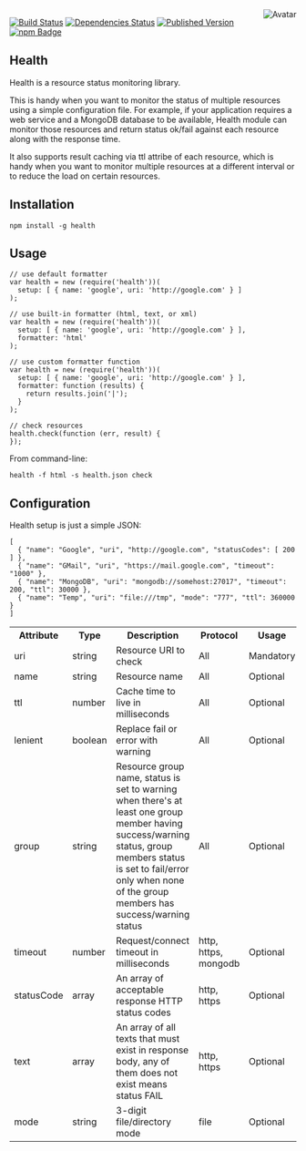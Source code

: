 <img align="right" src="https://raw.github.com/cliffano/health/master/avatar.jpg" alt="Avatar"/>

[![Build Status](https://secure.travis-ci.org/cliffano/health.png?branch=master)](http://travis-ci.org/cliffano/health)
[![Dependencies Status](https://david-dm.org/cliffano/health.png)](http://david-dm.org/cliffano/health)
[![Published Version](https://badge.fury.io/js/health.png)](http://badge.fury.io/js/health)
<br/>
[![npm Badge](https://nodei.co/npm/health.png)](http://npmjs.org/package/health)

Health
------

Health is a resource status monitoring library.

This is handy when you want to monitor the status of multiple resources using a simple configuration file. For example, if your application requires a web service and a MongoDB database to be available, Health module can monitor those resources and return status ok/fail against each resource along with the response time.

It also supports result caching via ttl attribe of each resource, which is handy when you want to monitor multiple resources at a different interval or to reduce the load on certain resources.

Installation
------------

    npm install -g health 

Usage
-----

    // use default formatter
    var health = new (require('health'))(
      setup: [ { name: 'google', uri: 'http://google.com' } ]
    );

    // use built-in formatter (html, text, or xml)
    var health = new (require('health'))(
      setup: [ { name: 'google', uri: 'http://google.com' } ],
      formatter: 'html'
    );

    // use custom formatter function
    var health = new (require('health'))(
      setup: [ { name: 'google', uri: 'http://google.com' } ],
      formatter: function (results) {
        return results.join('|');
      }
    );

    // check resources
    health.check(function (err, result) {
    });

From command-line:

    health -f html -s health.json check

Configuration
-------------

Health setup is just a simple JSON:

    [
      { "name": "Google", "uri", "http://google.com", "statusCodes": [ 200 ] },
      { "name": "GMail", "uri", "https://mail.google.com", "timeout": "1000" },
      { "name": "MongoDB", "uri": "mongodb://somehost:27017", "timeout": 200, "ttl": 30000 },
      { "name": "Temp", "uri": "file:///tmp", "mode": "777", "ttl": 360000 }
    ]

<table>
  <tr>
    <th>Attribute</th>
    <th>Type</th>
    <th>Description</th>
    <th>Protocol</th>
    <th>Usage</th>
    <th>Default</th>
    <th>Example</th>
  </tr>
  <tr>
    <td>uri</td>
    <td>string</td>
    <td>Resource URI to check</td>
    <td>All</td>
    <td>Mandatory</td>
    <td></td>
    <td>mongodb://somehost:27017</td>
  </tr>
  <tr>
    <td>name</td>
    <td>string</td>
    <td>Resource name</td>
    <td>All</td>
    <td>Optional</td>
    <td></td>
    <td>someapp</td>
  </tr>
  <tr>
    <td>ttl</td>
    <td>number</td>
    <td>Cache time to live in milliseconds</td>
    <td>All</td>
    <td>Optional</td>
    <td></td>
    <td>30000</td>
  </tr>
  <tr>
    <td>lenient</td>
    <td>boolean</td>
    <td>Replace fail or error with warning</td>
    <td>All</td>
    <td>Optional</td>
    <td>false</td>
    <td>true, false</td>
  </tr>
  <tr>
    <td>group</td>
    <td>string</td>
    <td>Resource group name, status is set to warning when there's at least one group member having success/warning status, group members status is set to fail/error only when none of the group members has success/warning status</td>
    <td>All</td>
    <td>Optional</td>
    <td></td>
    <td>databases, apps, datacenter1</td>
  </tr>
  <tr>
    <td>timeout</td>
    <td>number</td>
    <td>Request/connect timeout in milliseconds</td>
    <td>http, https, mongodb</td>
    <td>Optional</td>
    <td></td>
    <td>500</td>
  </tr>
  <tr>
    <td>statusCode</td>
    <td>array</td>
    <td>An array of acceptable response HTTP status codes</td>
    <td>http, https</td>
    <td>Optional</td>
    <td></td>
    <td>[ 200, 409 ]</td>
  </tr>
  <tr>
    <td>text</td>
    <td>array</td>
    <td>An array of all texts that must exist in response body, any of them does not exist means status FAIL</td>
    <td>http, https</td>
    <td>Optional</td>
    <td></td>
    <td>[ 'foo', 'bar' ]</td>
  </tr>
  <tr>
    <td>mode</td>
    <td>string</td>
    <td>3-digit file/directory mode</td>
    <td>file</td>
    <td>Optional</td>
    <td></td>
    <td>777, 644</td>
  </tr>
</table>

